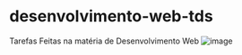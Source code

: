 # desenvolvimento-web-tds
Tarefas Feitas na matéria de Desenvolvimento Web
![image](https://user-images.githubusercontent.com/74274788/175720694-6dd3cb2f-08f6-444c-9e19-45e9bb58c12b.png)
